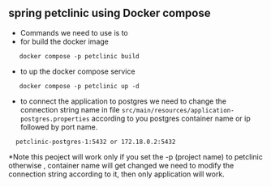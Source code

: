 ## spring petclinic using Docker compose
* Commands we need to use is to
* for build the docker image
```
   docker compose -p petclinic build
```
* to up the docker compose service
```
   docker compose -p petclinic up -d
```
* to connect the application to postgres we need to change the connection string name in file `src/main/resources/application-postgres.properties` according to you postgres container name or ip followed by port name.
```
  petclinic-postgres-1:5432 or 172.18.0.2:5432
```
*Note this peoject will work only if you set the -p (project name) to petclinic otherwise , container name will get changed we need to modify the connection string according to it, then only application will work. 

